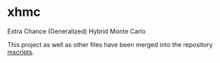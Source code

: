 xhmc
====

Extra Chance (Generalized) Hybrid Monte Carlo

This project as well as other files have been merged into the repository [mscripts](https://github.com/vitaminace33/mscripts).
